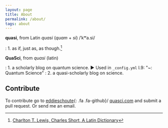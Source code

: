 ```yaml
---
layout: page
title: About
permalink: /about/
tags: about
---
```


**quasi**, from Latin *quasi* (*quam* + *si*) /ˈkʷa.si/

 : 1\. as if, just as, as though.[^1]

 [^1]: [Charlton T. Lewis, Charles Short, A Latin Dictionary](http://www.perseus.tufts.edu/hopper/text?doc=Perseus%3Atext%3A1999.04.0059%3Aentry%3Dquasi)

**QuaSci**, from *quasi* (latin)

 : 1\. a scholarly blog on quantum science. ▶ Used in `_config.yml` l.9: "~: Quantum Science"
 : 2\. a quasi-scholarly blog on science.

## Contribute
To contribute go to [ eddieschoute](https://github.com/eddieschoute){: .fa .fa-github}/
[quasci.com](https://github.com/eddieschoute/quasci.com/) and submit a pull request. Or send me an email.


